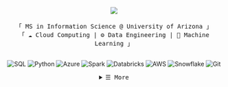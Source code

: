 
<h2 align="center">
  <img src="https://readme-typing-svg.herokuapp.com/?font=Press+Start+2P&size=24&center=true&vCenter=true&width=600&height=80&duration=4000&lines=HI+THERE!;+I'M+JAY!;&color=00FF41" />
</h2>

<p align="center">
        <!-- Intro -->
        <samp>
                「 MS in Information Science @ University of Arizona 」
                <br>
                「 ☁️ Cloud Computing | ⚙️ Data Engineering | 🚀 Machine Learning 」
                <br>
                <br>
        </samp>
        <!-- Technologies -->
        <p align="center">
          <img src="https://img.shields.io/badge/SQL-000000?style=flat-square&logo=mysql&logoColor=white" alt="SQL"/>
          <img src="https://img.shields.io/badge/Python-000000?style=flat-square&logo=python&logoColor=FFD43B" alt="Python"/>
          <img src="https://img.shields.io/badge/Microsoft%20Azure-000000?style=flat-square&logo=microsoftazure&logoColor=0078D4" alt="Azure"/>
          <img src="https://img.shields.io/badge/Spark-000000?style=flat-square&logo=apachespark&logoColor=E25A1C" alt="Spark"/>
          <img src="https://img.shields.io/badge/Databricks-000000?style=flat-square&logo=databricks&logoColor=EF3E3E" alt="Databricks"/>
          <img src="https://img.shields.io/badge/AWS-000000?style=flat-square&logo=amazonaws&logoColor=FF9900" alt="AWS"/>
          <img src="https://img.shields.io/badge/Snowflake-000000?style=flat-square&logo=snowflake&logoColor=29B5E8" alt="Snowflake"/>
          <img src="https://img.shields.io/badge/Git-000000?style=flat-square&logo=git&logoColor=F05032" alt="Git"/>
        </p>

<!-- Details Section -->
<details align="center">
    <summary> <samp>&#9776; More</samp></summary>
    <p align="center">
  <br>
    <p><samp>Find Me On</samp></p>
      <!-- Mail -->
      <a href="mailto:jayastp29@gmail.com"><img src="https://img.shields.io/badge/Gmail-D14836?style=flat-square&logo=gmail&logoColor=white" alt="Gmail"/></a>
      <!-- Linkedin -->
      <a href="https://linkedin.com/in/jayast29"><img src="https://img.shields.io/badge/LinkedIn-0077B5.svg?style=flat-square&logo=linkedin&logoColor=white"/></a>
      <!-- Twitter
      <a href="https://twitter.com/jayast29" target="_blank"><img src="https://img.shields.io/badge/Twitter-1DA1F2?style=flat-square&logo=twitter&logoColor=white" alt="Twitter"/></a> -->
    </p>
</details>
<br>

<!-- Featured Repositories -->

